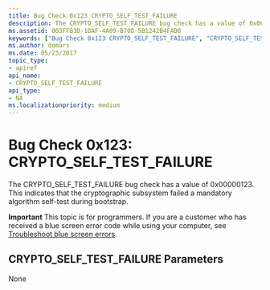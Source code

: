 ```yaml
---
title: Bug Check 0x123 CRYPTO_SELF_TEST_FAILURE
description: The CRYPTO_SELF_TEST_FAILURE bug check has a value of 0x00000123. This indicates that the cryptographic subsystem failed a mandatory algorithm self-test during bootstrap.
ms.assetid: 003FFB3D-1DAF-4A09-B70D-5B1242B4FAD8
keywords: ["Bug Check 0x123 CRYPTO_SELF_TEST_FAILURE", "CRYPTO_SELF_TEST_FAILURE"]
ms.author: domars
ms.date: 05/23/2017
topic_type:
- apiref
api_name:
- CRYPTO_SELF_TEST_FAILURE
api_type:
- NA
ms.localizationpriority: medium
---
```


# Bug Check 0x123: CRYPTO\_SELF\_TEST\_FAILURE


The CRYPTO\_SELF\_TEST\_FAILURE bug check has a value of 0x00000123. This indicates that the cryptographic subsystem failed a mandatory algorithm self-test during bootstrap.

**Important** This topic is for programmers. If you are a customer who has received a blue screen error code while using your computer, see [Troubleshoot blue screen errors](https://windows.microsoft.com/windows-10/troubleshoot-blue-screen-errors).

## CRYPTO\_SELF\_TEST\_FAILURE Parameters


None

 

 




